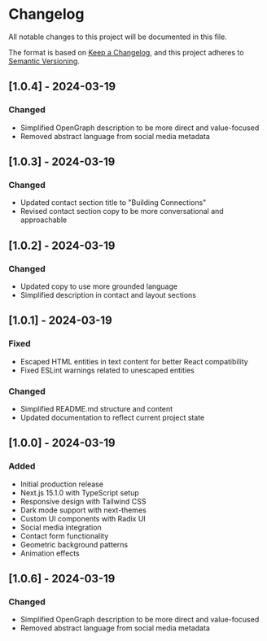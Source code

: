 # Changelog

All notable changes to this project will be documented in this file.

The format is based on [Keep a Changelog](https://keepachangelog.com/en/1.1.0/),
and this project adheres to [Semantic Versioning](https://semver.org/spec/v2.0.0.html).

## [1.0.4] - 2024-03-19

### Changed
- Simplified OpenGraph description to be more direct and value-focused
- Removed abstract language from social media metadata

## [1.0.3] - 2024-03-19

### Changed
- Updated contact section title to "Building Connections"
- Revised contact section copy to be more conversational and approachable

## [1.0.2] - 2024-03-19

### Changed
- Updated copy to use more grounded language
- Simplified description in contact and layout sections

## [1.0.1] - 2024-03-19

### Fixed
- Escaped HTML entities in text content for better React compatibility
- Fixed ESLint warnings related to unescaped entities

### Changed
- Simplified README.md structure and content
- Updated documentation to reflect current project state

## [1.0.0] - 2024-03-19

### Added
- Initial production release
- Next.js 15.1.0 with TypeScript setup
- Responsive design with Tailwind CSS
- Dark mode support with next-themes
- Custom UI components with Radix UI
- Social media integration
- Contact form functionality
- Geometric background patterns
- Animation effects 

## [1.0.6] - 2024-03-19

### Changed
- Simplified OpenGraph description to be more direct and value-focused
- Removed abstract language from social media metadata 